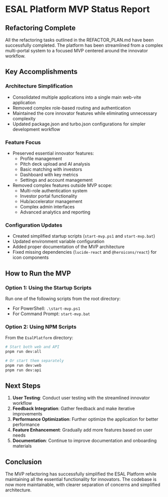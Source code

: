 # ESAL Platform MVP Status Report

## Refactoring Complete

All the refactoring tasks outlined in the REFACTOR_PLAN.md have been successfully completed. The platform has been streamlined from a complex multi-portal system to a focused MVP centered around the innovator workflow.

## Key Accomplishments

### Architecture Simplification
- Consolidated multiple applications into a single main web-vite application
- Removed complex role-based routing and authentication
- Maintained the core innovator features while eliminating unnecessary complexity
- Updated package.json and turbo.json configurations for simpler development workflow

### Feature Focus
- Preserved essential innovator features:
  - Profile management
  - Pitch deck upload and AI analysis
  - Basic matching with investors
  - Dashboard with key metrics
  - Settings and account management
- Removed complex features outside MVP scope:
  - Multi-role authentication system
  - Investor portal functionality
  - Hub/accelerator management
  - Complex admin interfaces
  - Advanced analytics and reporting

### Configuration Updates
- Created simplified startup scripts (`start-mvp.ps1` and `start-mvp.bat`)
- Updated environment variable configuration
- Added proper documentation of the MVP architecture
- Fixed missing dependencies (`lucide-react` and `@heroicons/react`) for icon components

## How to Run the MVP

### Option 1: Using the Startup Scripts
Run one of the following scripts from the root directory:
- For PowerShell: `.\start-mvp.ps1`
- For Command Prompt: `start-mvp.bat`

### Option 2: Using NPM Scripts
From the `EsalPlatform` directory:
```bash
# Start both web and API
pnpm run dev:all

# Or start them separately
pnpm run dev:web
pnpm run dev:api
```

## Next Steps

1. **User Testing**: Conduct user testing with the streamlined innovator workflow
2. **Feedback Integration**: Gather feedback and make iterative improvements
3. **Performance Optimization**: Further optimize the application for better performance
4. **Feature Enhancement**: Gradually add more features based on user needs
5. **Documentation**: Continue to improve documentation and onboarding materials

## Conclusion

The MVP refactoring has successfully simplified the ESAL Platform while maintaining all the essential functionality for innovators. The codebase is now more maintainable, with clearer separation of concerns and simplified architecture.
